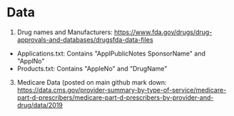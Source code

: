 # Data
1. Drug names and Manufacturers: https://www.fda.gov/drugs/drug-approvals-and-databases/drugsfda-data-files
- Applications.txt: Contains "ApplPublicNotes	SponsorName" and "ApplNo"
- Products.txt: Contains "AppleNo" and "DrugName"
3. Medicare Data (posted on main github mark down: https://data.cms.gov/provider-summary-by-type-of-service/medicare-part-d-prescribers/medicare-part-d-prescribers-by-provider-and-drug/data/2019
